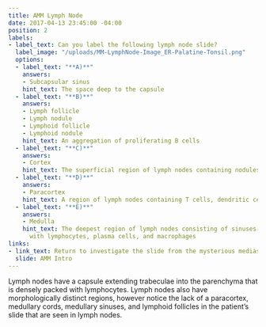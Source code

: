 ```yaml
---
title: AMM Lymph Node
date: 2017-04-13 23:45:00 -04:00
position: 2
labels:
- label_text: Can you label the following lymph node slide?
  label_image: "/uploads/MM-LymphNode-Image_ER-Palatine-Tonsil.png"
  options:
  - label_text: "**A)**"
    answers:
    - Subcapsular sinus
    hint_text: The space deep to the capsule
  - label_text: "**B)**"
    answers:
    - Lymph follicle
    - Lymph nodule
    - Lymphoid follicle
    - Lymphoid nodule
    hint_text: An aggregation of proliferating B cells
  - label_text: "**C)**"
    answers:
    - Cortex
    hint_text: The superficial region of lymph nodes containing nodules of B cells
  - label_text: "**D)**"
    answers:
    - Paracortex
    hint_text: A region of lymph nodes containing T cells, dendritic cells, and HEVs
  - label_text: "**E)**"
    answers:
    - Medulla
    hint_text: The deepest region of lymph nodes consisting of sinuses and cords packed
      with lymphocytes, plasma cells, and macrophages
links:
- link_text: Return to investigate the slide from the mysterious mediastinal mass
  slide: AMM Intro
---
```


Lymph nodes have a capsule extending trabeculae into the parenchyma that is densely packed with lymphocytes. Lymph nodes also have morphologically distinct regions, however notice the lack of a paracortex, medullary cords, medullary sinuses, and lymphoid follicles in the patient’s slide that are seen in lymph nodes.